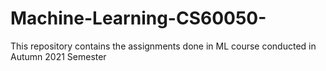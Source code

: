 # Machine-Learning-CS60050-
This repository contains the assignments done in ML course conducted in Autumn 2021 Semester

